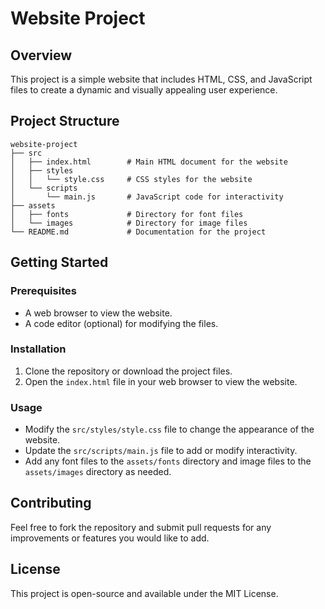 # Website Project

## Overview
This project is a simple website that includes HTML, CSS, and JavaScript files to create a dynamic and visually appealing user experience.

## Project Structure
```
website-project
├── src
│   ├── index.html        # Main HTML document for the website
│   ├── styles
│   │   └── style.css     # CSS styles for the website
│   └── scripts
│       └── main.js       # JavaScript code for interactivity
├── assets
│   ├── fonts             # Directory for font files
│   └── images            # Directory for image files
└── README.md             # Documentation for the project
```

## Getting Started

### Prerequisites
- A web browser to view the website.
- A code editor (optional) for modifying the files.

### Installation
1. Clone the repository or download the project files.
2. Open the `index.html` file in your web browser to view the website.

### Usage
- Modify the `src/styles/style.css` file to change the appearance of the website.
- Update the `src/scripts/main.js` file to add or modify interactivity.
- Add any font files to the `assets/fonts` directory and image files to the `assets/images` directory as needed.

## Contributing
Feel free to fork the repository and submit pull requests for any improvements or features you would like to add.

## License
This project is open-source and available under the MIT License.